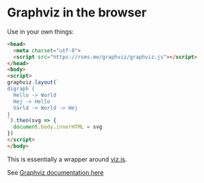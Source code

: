 # Graphviz in the browser

Use in your own things:

```html
<head>
  <meta charset="utf-8">
  <script src="https://rsms.me/graphviz/graphviz.js"></script>
</head>
<body>
<script>
graphviz.layout(`
digraph {
  Hello -> World
  Hej -> Hello
  Värld -> World -> Hej
}
`).then(svg => {
  document.body.innerHTML = svg
})
</script>
</body>
```

This is essentially a wrapper around [viz.js](https://github.com/mdaines/viz.js).

See [Graphviz documentation here](https://www.graphviz.org/doc/info/attrs.html)
